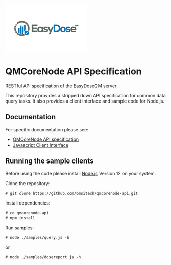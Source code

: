 ![EasyDoseQM](https://github.com/bmsitech/qmcorenode-api/blob/master/doc/images/easydose-pdf.png?raw=true)

# QMCoreNode API Specification
RESTful API specification of the EasyDoseQM server

This repository provides a stripped down API specification for common data query tasks.
It also provides a client interface and sample code for Node.js.

## Documentation

For specific documentation please see:

- [QMCoreNode API specification](https://bmsitech.github.io/qmcorenode-api/api)
- [Javascript Client Interface](https://bmsitech.github.io/qmcorenode-api/client)

## Running the sample clients

Before using the code please install [Node.js](https://nodejs.org) Version 12 on your system.

Clone the repository:
```
# git clone https://github.com/bmsitech/qmcorenode-api.git
```

Install dependencies:
```
# cd qmcorenode-api
# npm install
```

Run samples:
```
# node ./samples/query.js -h
```
or
```
# node ./samples/dosereport.js -h
```
